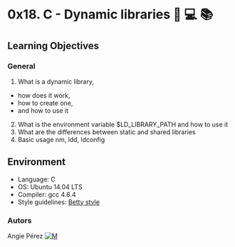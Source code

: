 # 0x18. C - Dynamic libraries :green_book: :computer: :books: #
## Learning Objectives ##
### General ###
1. What is a dynamic library,
* how does it work,
* how to create one,
* and how to use it
2. What is the environment variable $LD_LIBRARY_PATH and how to use it
3. What are the differences between static and shared libraries
4. Basic usage nm, ldd, ldconfig
## Environment ##
* Language: C
* OS: Ubuntu 14.04 LTS
* Compiler: gcc 4.8.4
* Style guidelines: [Betty style](https://github.com/holbertonschool/Betty/wiki)
### Autors ##
Angie Pérez [![M](https://upload.wikimedia.org/wikipedia/fr/thumb/c/c8/Twitter_Bird.svg/30px-Twitter_Bird.svg.png)](https://twitter.com/xiommyperez)
